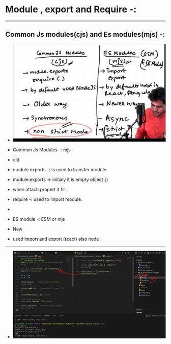 # Module , export and Require -:

---
## Common Js modules(cjs) and Es modules(mjs) -:

- ![alt text](image-1.png)
- Common Js Modules -: mjs
 - old
 -  module.exports -: is used to transfer module
 - module.exports => initialy it is empty object {}
 - when attach propert it fill .
 - require -: used to import module.

 - 


- ES module -: ESM or mjs 
 - New
 - used import and export (react) also node

---
- ![alt text](image.png)